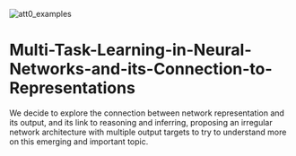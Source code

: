 ![att0_examples](https://user-images.githubusercontent.com/39060013/115992755-ff9d9080-a5d7-11eb-90f7-412e9e7fae22.png)
# Multi-Task-Learning-in-Neural-Networks-and-its-Connection-to-Representations
 We decide to explore the connection between network representation and its output, and its link to reasoning and inferring, proposing an irregular network architecture with multiple output targets to try to understand more on this emerging and important topic.
